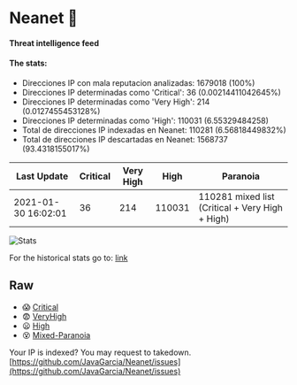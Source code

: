 # Neanet :hocho:
#### Threat intelligence feed
#### The stats:

- Direcciones IP con mala reputacion analizadas: 1679018 (100%)
- Direcciones IP determinadas como 'Critical':  36 (0.00214411042645%)
- Direcciones IP determinadas como 'Very High':  214 (0.0127455453128%)
- Direcciones IP determinadas como 'High':  110031 (6.55329484258)
- Total de direcciones IP indexadas en Neanet:  110281 (6.56818449832%)
- Total de direcciones IP descartadas en Neanet:  1568737 (93.4318155017%)

| Last Update | Critical | Very High | High | Paranoia |
| --- | --- | --- | --- | --- |
| 2021-01-30 16:02:01 | 36 | 214 | 110031 | 110281 mixed list (Critical + Very High + High)|

![Stats](https://docs.google.com/spreadsheets/d/e/2PACX-1vSnaNMIXVabIpDJjufMlzH7poXnshF3mgd8Is1g9ytUEzVsP5my4Trn8f-xkoLLQ38xpL3HtmUexLo6/pubchart?oid=501124687&format=image)

For the historical stats go to: [link](/stats.csv)
## Raw
- :scream: [Critical](https://raw.githubusercontent.com/JavaGarcia/Neanet/master/blacklists/neanet_critical.txt)
- :fearful: [VeryHigh](https://raw.githubusercontent.com/JavaGarcia/Neanet/master/blacklists/neanet_veryHigh.txtt)
- :frowning: [High](https://raw.githubusercontent.com/JavaGarcia/Neanet/master/blacklists/neanet_high.txt)
- :dizzy_face: [Mixed-Paranoia](https://raw.githubusercontent.com/JavaGarcia/Neanet/master/blacklists/neanet_all.txt)


Your IP is indexed? You may request to takedown. [https://github.com/JavaGarcia/Neanet/issues](https://github.com/JavaGarcia/Neanet/issues)






























































































































































































































































































































































































































































































































































































































































































































































































































































































































































































































































































































































































































































































































































































































































































































































































































































































































































































































































































































































































































































































































































































































































































































































































































































































































































































































































































































































































































































































































































































































































































































































































































































































































































































































































































































































































































































































































































































































































































































































































